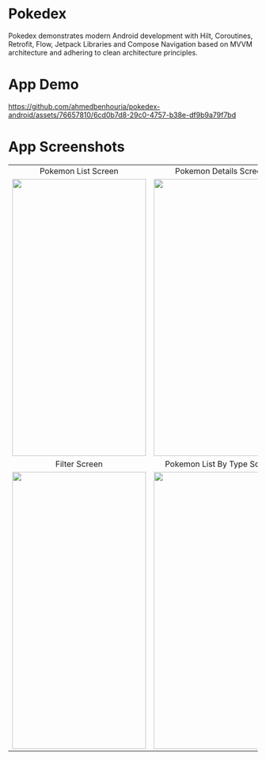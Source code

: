 # Pokedex 
Pokedex demonstrates modern Android development with Hilt, Coroutines, Retrofit, Flow, Jetpack Libraries and Compose Navigation based on MVVM architecture and adhering to clean architecture principles.
# App Demo
https://github.com/ahmedbenhouria/pokedex-android/assets/76657810/6cd0b7d8-29c0-4757-b38e-df9b9a79f7bd
# App Screenshots
<table align="center">
  <tr align="center">
     <td>Pokemon List Screen</td>
     <td>Pokemon Details Screen</td>
  </tr>
  <tr>
    <td><img src="https://github.com/ahmedbenhouria/pokedex-android/assets/76657810/6bcdce5e-9a73-45e6-ac3a-426a67d76cda" width=270 height=560></td>
    <td><img src="https://github.com/ahmedbenhouria/pokedex-android/assets/76657810/0c5d1bba-d73a-4ecd-9dfb-c5fea017da61" width=270 height=560></td>
  </tr>
  <tr align="center">
     <td>Filter Screen</td>
     <td>Pokemon List By Type Screen</td>
  </tr>
  <tr>
    <td><img src="https://github.com/ahmedbenhouria/pokedex-android/assets/76657810/594bc80f-1de9-485e-8f20-97257309d50c" width=270 height=560></td>
    <td><img src="https://github.com/ahmedbenhouria/pokedex-android/assets/76657810/3c44eb7b-3dec-4cf0-9e56-91a6d1a5819e" width=270 height=560></td>
  </tr>
 </table>







